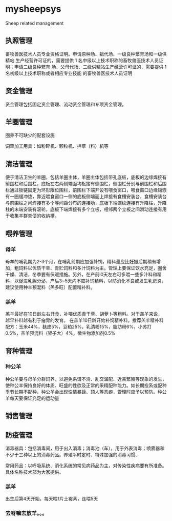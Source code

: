 # mysheepsys
Sheep related management
## 执照管理 
畜牧兽医技术人员专业资格证明。申请原种场、祖代场、一级良种繁育场和一级供精站
生产经营许可证的，需要提供 1 名中级以上技术职称的畜牧兽医技术人员证明；申请二级良种繁育
场、父母代场、二级供精站生产经营许可证的，需要提供 1 名初级以上技术职称或者相应专业技能
的畜牧兽医技术人员证明
## 资金管理 
资金管理包括固定资金管理、流动资金管理和专项资金管理。
## 羊圈管理
 圈养不可缺少的配套设施


 饲草加工用具：如粉碎机、颗粒机、拌草（料）机等 

## 清洁管理
便于清洁卫生的羊圈，包括羊圈主体，羊圈主体包括带孔底板，底板的边缘焊接有前围栏和后围栏，底板左右两侧端面均枢接有侧围栏，侧围栏分别与前围栏和后围栏通过锁链固定为环形限位围栏，前围栏下端开设有喂食窗口，喂食窗口边缘镶嵌有一圈缓冲垫，靠近喂食窗口一侧的底板侧端面上焊接有食槽安装台，食槽安装台与前围栏之间焊接有多个等间距分布的连接肋，底板下端螺纹连接有升降柱，升降柱的末端安装有滚轮，底板下端焊接有多个立板，相邻两个立板之间滑动连接有用于收集羊群粪便的收纳槽。
## 喂养管理

### 母羊
母羊的哺乳期为2-3个月，在哺乳前期应加强补饲，精料量应比妊娠后期稍有增加，粗饲料以优质干草、青贮饲料和多汁饲料为主。管理上要保证饮水充足，圈舍干燥、清洁，冬季要有保暖措施。另外，在产前l0天左右可多喂一些多汁料和精料，以促进乳腺分泌，产后3~5天内不应补饲精料，以防消化不良或发生乳房炎，建议使用种羊预混料（羔多旺）配置精补料。
### 羔羊
羔羊最好在10日龄左右开食，补喂优质青干草、胡萝卜等粗料。对于羔羊来说，越早补料越有利于瘤胃的发育。
在羔羊10日龄开始补饲精补料。推荐羔羊精补料配方：玉米44%，麸皮5%，豆粕25%，乳清粉15%，脂肪粉6%，小苏打0.5%，羔羊预混料（架子大）4%，微生物添加剂0.5%

## 育种管理
### 种公羊
种公羊要与母羊分群饲养，以避免系谱不清、乱交滥配、近亲繁殖等现象的发生，使种公羊保持良好的体质、旺盛的性欲及正常的采精配种能力。如长期拴系或配种季节长期不配种，种公羊会出现性情暴躁、顶人等恶癖，管理时应予以预防。种公羊每天要保证充足的运动量
## 销售管理
## 防疫管理

 消毒器具：包括消毒间，用于出入消毒；消毒池（车），用于外表消毒；喷雾器和不少于三种以上的消毒药品。养殖平时定时、特殊加强的消毒习惯、

 常用药品：以呼吸系统、消化系统的常见病药品为主，对传染性疾病要有所准备。具体名称技术部为大家提供。
 ### 羔羊
  出生后第4天开始，每天喂1片土霉素，连喂5天 
### 去呀嘛去放羊。。。
